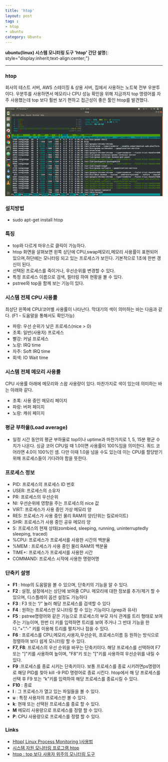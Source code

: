 ```yaml
---
title: 'htop'  
layout: post  
tags :  
- htop
- ubuntu
category: Ubuntu
---
```


**ubuntu(linux) 시스템 모니터링 도구 'htop' 간단 설명**{: style="display:inherit;text-align:center;"}

---

### htop

회사의 테스트 서버, AWS 스테이징 & 상용 서버, 집에서 사용하는 노트북 전부 우분투이다. 우분투를 사용하면서 메모리나 CPU 성능 확인을 위해 지금까지 top 명령어를 자주 사용했는데 top 보다 훨씬 보기 편하고 접근성이 좋은 툴인 htop를 발견했다.

![htop](/assets/images/usingimages/htop.png)

### 설치방법
- sudo apt-get install htop

### 특징
- top와 다르게 마우스로 클릭이 가능하다.
- htop 화면을 살펴보면 왼쪽 상단에 CPU,swap메모리,메모리 사용률이 표현되어 있으며,하단에는 모니터링 되고 있는 프로세스가 보인다. 기본적으로 1초에 한번 갱신이 된다.
- 선택된 프로세스를 죽이거나, 우선순위를 변경할 수 있다.
- 특정 프로세스 이름으로 검색, 필터링 하여 현황을 볼 수 있다.
- pstree와 top을 함께 보는 기능이 있다.


### 시스템 전체 CPU 사용률
최상단 왼쪽에 CPU/코어별 사용률이 나타난다. 막대기의 색이 의미하는 바는 다음과 같다. (F1 - 도움말을 통해서도 확인가능)
- 파랑: 우선 순위가 낮은 프로세스(nice > 0)
- 초록: 일반(사용자) 프로세스
- 빨강: 커널 프로세스
- 노랑: IRQ time
- 자주: Soft IRQ time
- 회색: IO Wait time

### 시스템 전체 메모리 사용률
CPU 사용률 아래에 메모리와 스왑 사용량이 있다. 마찬가지로 색이 있는데 의미하는 바는 아래와 같다.
- 초록: 사용 중인 메모리 페이지
- 파랑: 버퍼 페이지
- 노랑: 캐쉬 페이지

### 평균 부하율(Load average)
- 일정 시간 동안의 평균 부하율로 top이나 uptime과 마찬가지로 1, 5, 15분 평균 수치가 나온다. 싱글 코어 CPU일 때 1.0이면 사용률이 100%임을 의미한다. 쿼드 코어라면 4.0이 100%인 셈. 다만 이때 1.0을 넘을 수도 있는데 이는 CPU를 할당받기 위해 프로세스들이 기다려야 함을 뜻한다.

### 프로세스 정보
- PID: 프로세스의 프로세스 ID 번호
- USER: 프로세스의 소유자
- PR: 프로세스의 우선순위
- NI: 우선순위에 영향을 주는 프로세스의 nice 값
- VIRT: 프로세스가 사용 중인 가상 메모리 양
- RES: 프로세스가 사용 중인 물리 RAM의 양(단위는 킬로바이트)
- SHR: 프로세스가 사용 중인 공유 메모리 양
- S: 프로세스의 현재 상태(zombied, sleeping, running, uninterruptedly sleeping, traced)
- %CPU: 프로세스가 프로세서를 사용한 시간의 백분율
- %MEM : 프로세스가 사용 중인 물리 RAM의 백분율
- TIME+: 프로세스가 프로세서를 사용한 시간
- COMMAND: 프로세스 시작에 사용한 명령어명

### 단축키 설명
- **F1** : htop의 도움말을 볼 수 있으며, 단축키의 기능을 알 수 있다.
- **F2** : 설정, 설정에서는 상단에 보여줄 CPU. 메모리에 대한 정보를 추가/제거 할 수 있으며, 디스플레이 옵션 설정도 가능하다
- **F3** : F3 또는 “/” 눌러 해당 프로세스를 검색할 수 있다
- **F4** : 원하는 프로세스만 모니터링 할 수 있는 기능이다.(grep과 유사)
- **F5** : pstree명령어와 같은 기능으로 프로세스의 부모 자식 관계를 트리 형태로 보여주는 기능이며, 한번 더 키를 입력하면 트리를 보여 주거나 그 반대 기능을 한다.“+”.”-” 키를 이용해 트리를 펼치거나 접을 수 있다.
- **F6** : 프로세스를 CPU,메모리,사용자,우선순위, 프로세스이름 등 원하는 방식으로 정렬하여 보다 쉽게 모니터링 할 수 있다.
- **F7, F8**: 프로세스의 우선 순위을 바꾸는 단축키이다. 해당 프로세스를 선택하여 F7 또는 "]"키를 사용하여 높이며, "F8"키 또는 "["키를 사용하여 우선순위를 내릴 수 있다.
- **F9** :프로세스를 종료 시키는 단축키이다. 보통 프로세스를 종료 시키려면ps명령어로 해당 PID를 찾아 kill -9 PID 명령어로 종료 시킨다. htop에서 해 당 프로세스를 선택 후 F9 또는 “k”키를 입력하여 해당 프로세스를 종료시킬 수 있다.
- **F10** : 종료  
- **l** : 그 프로세스가 열고 있는 파일들을 볼 수 있다.
- **u** : 특정 사용자의 프로세스만 볼 수 있다.
- **k**: 현재 또는 선택된 프로세스를 종료 할 수 있다.
- **M** 메모리 사용량으로 프로세스를 정렬 할 수 있다.
- **P**: CPU 사용량으로 프로세스를 정렬 할 수 있다.

### Links
- [Htop( Linux Process Monitoring )사용법](http://www.koreaidc.com/bbs/set_view.php?b_name=idcpds&w_no=191)
- [시스템 자원 모니터링 프로그램 htop](http://www.myservlab.com/174)
- [htop : top 보다 사용자 위주의 모니터링 도구](https://www.linux.co.kr/home2/board/subbs/board.php?bo_table=lecture&wr_id=1791)
